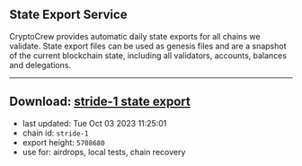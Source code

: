 ## State Export Service
CryptoCrew provides automatic daily state exports for all chains we validate. State export files can be used as genesis files and are a snapshot of the current blockchain state, including all validators, accounts, balances and delegations.

---
**Download: [stride-1 state export](https://dl.ccvalidators.com/SERVICE/stride/stride-1_export_5708680.json)**
---

- last updated: Tue Oct 03 2023 11:25:01
- chain id: `stride-1`
- export height: `5708680`
- use for: airdrops, local tests, chain recovery
